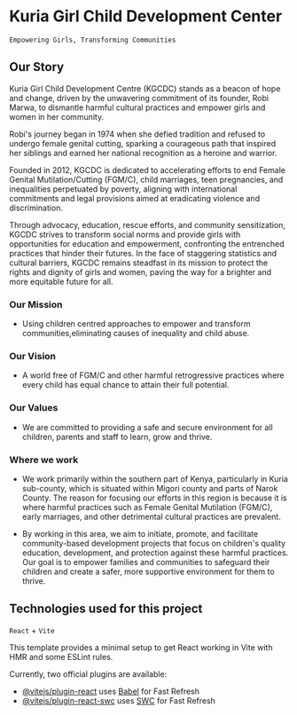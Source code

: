 # Kuria Girl Child Development Center

`Empowering Girls, Transforming Communities`

## Our Story

Kuria Girl Child Development Centre (KGCDC) stands as a beacon of hope and change, driven by the unwavering commitment of its founder, Robi Marwa, to dismantle harmful cultural practices and empower girls and women in her community.

Robi's journey began in 1974 when she defied tradition and refused to undergo female genital cutting, sparking a courageous path that inspired her siblings and earned her national recognition as a heroine and warrior.

Founded in 2012, KGCDC is dedicated to accelerating efforts to end Female Genital Mutilation/Cutting (FGM/C), child marriages, teen pregnancies, and inequalities perpetuated by poverty, aligning with international commitments and legal provisions aimed at eradicating violence and discrimination.

Through advocacy, education, rescue efforts, and community sensitization, KGCDC strives to transform social norms and provide girls with opportunities for education and empowerment, confronting the entrenched practices that hinder their futures. In the face of staggering statistics and cultural barriers, KGCDC remains steadfast in its mission to protect the rights and dignity of girls and women, paving the way for a brighter and more equitable future for all.

### Our Mission

- Using children centred approaches to empower and transform communities,eliminating causes of inequality and child abuse.

### Our Vision

- A world free of FGM/C and other harmful retrogressive practices where every child has equal chance to attain their full potential.

### Our Values

- We are committed to providing a safe and secure environment for all children, parents and staff to learn, grow and thrive.

### Where we work
- We work primarily within the southern part of Kenya, particularly in Kuria sub-county, which is situated within Migori county and parts of Narok County. The reason for 
  focusing our efforts in this region is because it is where harmful practices such as Female Genital Mutilation (FGM/C), early marriages, and other detrimental cultural 
  practices are prevalent.

- By working in this area, we aim to initiate, promote, and facilitate community-based development projects that focus on children's quality education, development, and 
  protection against these harmful practices. Our goal is to empower families and communities to safeguard their children and create a safer, more supportive environment 
  for them to thrive.

## Technologies used for this project

`React` + `Vite`

This template provides a minimal setup to get React working in Vite with HMR and some ESLint rules.

Currently, two official plugins are available:

- [@vitejs/plugin-react](https://github.com/vitejs/vite-plugin-react/blob/main/packages/plugin-react/README.md) uses [Babel](https://babeljs.io/) for Fast Refresh
- [@vitejs/plugin-react-swc](https://github.com/vitejs/vite-plugin-react-swc) uses [SWC](https://swc.rs/) for Fast Refresh
